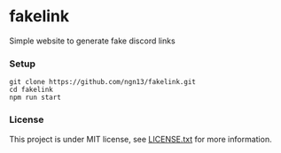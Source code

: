 # fakelink
Simple website to generate fake discord links

### Setup
```
git clone https://github.com/ngn13/fakelink.git
cd fakelink
npm run start
```

### License
This project is under MIT license, see [LICENSE.txt](https://github.com/ngn13/fakelink/blob/main/LICENSE.txt) for more information.
